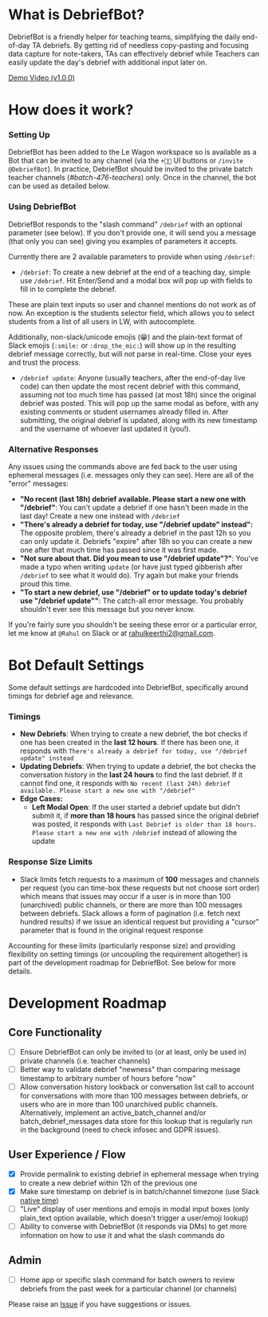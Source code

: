 # What is DebriefBot?

DebriefBot is a friendly helper for teaching teams, simplifying the daily end-of-day TA debriefs. By getting rid of needless copy-pasting and focusing data capture for note-takers, TAs can effectively debrief while Teachers can easily update the day's debrief with additional input later on.

[Demo Video (v1.0.0)](https://res.cloudinary.com/rahaluha/video/upload/v1601648452/DebriefBot_v1_vaz3sg.mp4)

# How does it work?

### Setting Up

DebriefBot has been added to the Le Wagon workspace so is available as a Bot that can be invited to any channel (via the `+👨‍💼` UI buttons or `/invite @DebriefBot`). In practice, DebriefBot should be invited to the private batch teacher channels (*#batch-476-teachers*) only. Once in the channel, the bot can be used as detailed below.

### Using DebriefBot

DebriefBot responds to the "slash command" `/debrief` with an optional parameter (see below). If you don't provide one, it will send you a message (that only you can see) giving you examples of parameters it accepts.

Currently there are 2 available parameters to provide when using `/debrief`:

- `/debrief`: To create a new debrief at the end of a teaching day, simple use `/debrief`.  Hit Enter/Send and a modal box will pop up with fields to fill in to complete the debrief.

These are plain text inputs so user and channel mentions do not work as of now. An exception is the students selector field, which allows you to select students from a list of all users in LW, with autocomplete.

Additionally, non-slack/unicode emojis (😁) and the plain-text format of Slack emojis (`:smile:` or `:drop_the_mic:`) will show up in the resulting debrief message correctly, but will not parse in real-time. Close your eyes and trust the process.

- `/debrief update`: Anyone (usually teachers, after the end-of-day live code) can then update the most recent debrief with this command, assuming not too much time has passed (at most 18h) since the original debrief was posted. This will pop up the same modal as before, with any existing comments or student usernames already filled in. After submitting, the original debrief is updated, along with its new timestamp and the username of whoever last updated it (you!).

### Alternative Responses

Any issues using the commands above are fed back to the user using ephemeral messages (i.e. messages only they can see). Here are all of the "error" messages:

- **"No recent (last 18h) debrief available. Please start a new one with "/debrief"**: You can't update a debrief if one hasn't been made in the last day! Create a new one instead with `/debrief`
- **"There's already a debrief for today, use "/debrief update" instead":** The opposite problem, there's already a debrief in the past 12h so you can only update it. Debriefs "expire" after 18h so you can create a new one after that much time has passed since it was first made.
- **"Not sure about that. Did you mean to use "/debrief update"?"**: You've made a typo when writing `update` (or have just typed gibberish after `/debrief` to see what it would do). Try again but make your friends proud this time.
- **"To start a new debrief, use "/debrief" or to update today's debrief use "/debrief update""**: The catch-all error message. You probably shouldn't ever see this message but you never know.

If you're fairly sure you shouldn't be seeing these error or a particular error, let me know at `@Rahul` on Slack or at [rahulkeerthi2@gmail.com](mailto:rahulkeerthi2@gmail.com). 

# Bot Default Settings

Some default settings are hardcoded into DebriefBot, specifically around timings for debrief age and relevance. 

### Timings

- **New Debriefs**: When trying to create a new debrief, the bot checks if one has been created in the **last 12 hours**. If there has been one, it responds with `There's already a debrief for today, use "/debrief update" instead`
- **Updating Debriefs**: When trying to update a debrief, the bot checks the conversation history in the **last 24 hours** to find the last debrief. If it cannot find one, it responds with `No recent (last 24h) debrief available. Please start a new one with "/debrief"`
- **Edge Cases:**
    - **Left Modal Open**: If the user started a debrief update but didn't submit it, if **more than 18 hours** has passed since the original debrief was posted, it responds with `Last Debrief is older than 18 hours. Please start a new one with /debrief` instead of allowing the update

### Response Size Limits

- Slack limits fetch requests to a maximum of **100** messages and channels per request (you can time-box these requests but not choose sort order) which means that issues may occur if a user is in more than 100 (unarchived) public channels, or there are more than 100 messages between debriefs. Slack allows a form of pagination (i.e. fetch next hundred results) if we issue an identical request but providing a "cursor" parameter that is found in the original request response

Accounting for these limits (particularly response size) and providing flexibility on setting timings (or uncoupling the requirement altogether) is part of the development roadmap for DebriefBot. See below for more details.

# Development Roadmap

## Core Functionality

- [ ]  Ensure DebriefBot can only be invited to (or at least, only be used in) private channels (i.e. teacher channels)
- [ ]  Better way to validate debrief "newness" than comparing message timestamp to arbitrary number of hours before "now"
- [ ]  Allow conversation history lookback or conversation list call to account for conversations with more than 100 messages between debriefs, or users who are in more than 100 unarchived public channels. Alternatively, implement an active_batch_channel and/or batch_debrief_messages data store for this lookup that is regularly run in the background (need to check infosec and GDPR issues).

## User Experience / Flow

- [x]  Provide permalink to existing debrief in ephemeral message when trying to create a new debrief within 12h of the previous one
- [x]  Make sure timestamp on debrief is in batch/channel timezone (use Slack [native time](https://api.slack.com/reference/surfaces/formatting#date-formatting))
- [ ]  "Live" display of user mentions and emojis in modal input boxes (only plain_text option available, which doesn't trigger a user/emoji lookup)
- [ ]  Ability to converse with DebriefBot (it responds via DMs) to get more information on how to use it and what the slash commands do

## Admin

- [ ]  Home app or specific slash command for batch owners to review debriefs from the past week for a particular channel (or channels)

Please raise an [Issue](https://github.com/rahulkeerthi/DebriefBot/issues) if you have suggestions or issues.

